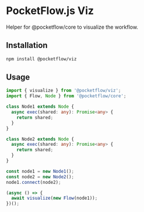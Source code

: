 # PocketFlow.js Viz

Helper for @pocketflow/core to visualize the workflow.

## Installation

```bash
npm install @pocketflow/viz
```

## Usage

```ts
import { visualize } from '@pocketflow/viz';
import { Flow, Node } from '@pocketflow/core';

class Node1 extends Node {
  async exec(shared: any): Promise<any> {
    return shared;
  }
}

class Node2 extends Node {
  async exec(shared: any): Promise<any> {
    return shared;
  }
}

const node1 = new Node1();
const node2 = new Node2();
node1.connect(node2);

(async () => {
  await visualize(new Flow(node1));
})();
```
